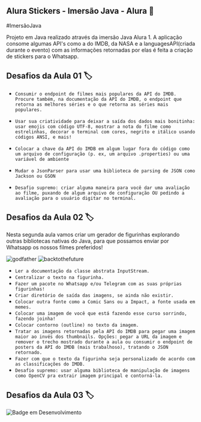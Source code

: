 ## Alura Stickers - Imersão Java - Alura 🤖
#ImersãoJava

Projeto em Java realizado através da imersão Java Alura 1. A aplicação consome algumas API's como a do IMDB, da NASA e a languagesAPI(criada durante o evento) com as informações retornadas por elas é feita a criação de stickers para o Whatsapp.

## Desafios da Aula 01 🏷️

- `Consumir o endpoint de filmes mais populares da API do IMDB. Procure também, na documentação da API do IMDB, o endpoint que retorna as melhores séries e o que retorna as séries mais populares.`

- `Usar sua criatividade para deixar a saída dos dados mais bonitinha: usar emojis com código UTF-8, mostrar a nota do filme como estrelinhas, decorar o terminal com cores, negrito e itálico usando códigos ANSI, e mais!`

- `Colocar a chave da API do IMDB em algum lugar fora do código como um arquivo de configuração (p. ex, um arquivo .properties) ou uma variável de ambiente`

- `Mudar o JsonParser para usar uma biblioteca de parsing de JSON como Jackson ou GSON`

- `Desafio supremo: criar alguma maneira para você dar uma avaliação ao filme, puxando de algum arquivo de configuração OU pedindo a avaliação para o usuário digitar no terminal.`

##  Desafios da Aula 02 🏷️

Nesta segunda aula vamos criar um gerador de figurinhas explorando outras bibliotecas nativas do Java, para que possamos enviar por Whatsapp os nossos filmes preferidos!

![godfather](https://user-images.githubusercontent.com/83513696/225489837-6b8756b3-b1ed-4e21-afb2-f584e55e0eae.png)
![backtothefuture](https://user-images.githubusercontent.com/83513696/225490283-36c7719e-7249-4fc0-8609-88e2d2d668b8.png)

- `Ler a documentação da classe abstrata InputStream.`
- `Centralizar o texto na figurinha.`
- `Fazer um pacote no Whatsapp e/ou Telegram com as suas próprias figurinhas!`
- `Criar diretório de saída das imagens, se ainda não existir.`
- `Colocar outra fonte como a Comic Sans ou a Impact, a fonte usada em memes.`
- `Colocar uma imagem de você que está fazendo esse curso sorrindo, fazendo joinha!`
- `Colocar contorno (outline) no texto da imagem.`
- `Tratar as imagens retornadas pela API do IMDB para pegar uma imagem maior ao invés dos thumbnails. Opções: pegar a URL da imagem e remover o trecho mostrado durante a aula ou consumir o endpoint de posters da API do IMDB (mais trabalhoso), tratando o JSON retornado.`
- `Fazer com que o texto da figurinha seja personalizado de acordo com as classificações do IMDB.`
- `Desafio supremo: usar alguma biblioteca de manipulação de imagens como OpenCV pra extrair imagem principal e contorná-la.`

##  Desafios da Aula 03 🏷️
![Badge em Desenvolvimento](http://img.shields.io/static/v1?label=STATUS&message=EM%20DESENVOLVIMENTO&color=GREEN&style=for-the-badge)

